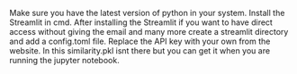 Make sure you have the latest version of python in your system.
Install the Streamlit in cmd.
After installing the Streamlit if you want to have direct access without giving the email and many more create a streamlit directory and add a config.toml file.
Replace the API key with your own from the website.
In this similarity.pkl isnt there but you can get it when you are running the jupyter notebook.
